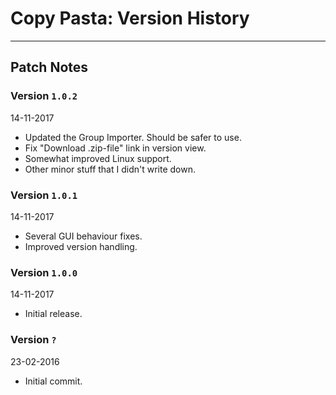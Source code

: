 # Copy Pasta: Version History
___

## Patch Notes
### Version `1.0.2`
14-11-2017
* Updated the Group Importer. Should be safer to use.
* Fix "Download .zip-file" link in version view.
* Somewhat improved Linux support.
* Other minor stuff that I didn't write down.

### Version `1.0.1`
14-11-2017
* Several GUI behaviour fixes.
* Improved version handling.

### Version `1.0.0`
14-11-2017
* Initial release.

### Version `?`
23-02-2016
* Initial commit.
